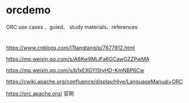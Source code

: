 # orcdemo
ORC  use cases 、guied、 study materials、references

# 
https://www.cnblogs.com/ITtangtang/p/7677912.html

https://mp.weixin.qq.com/s/A6Kw9MjJFa6GCawGZZPwMA

https://mp.weixin.qq.com/s/b1xEXGYI5tyHO-KmNBP6Cw

https://cwiki.apache.org/confluence/display/Hive/LanguageManual+ORC

https://orc.apache.org/ 官网
